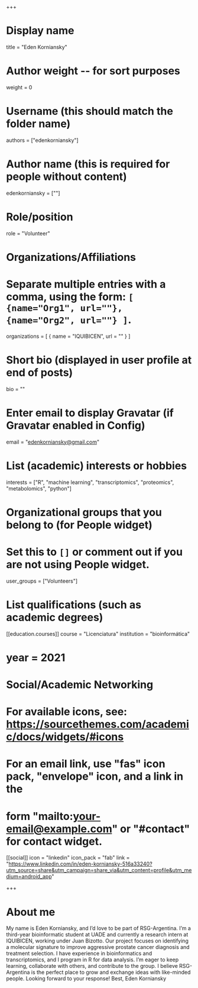 +++
# Display name
title = "Eden Korniansky"

# Author weight -- for sort purposes
weight = 0

# Username (this should match the folder name)
authors = ["edenkorniansky"]

# Author name (this is required for people without content)
edenkorniansky = [""]

# Role/position
role = "Volunteer"

# Organizations/Affiliations
#   Separate multiple entries with a comma, using the form: `[ {name="Org1", url=""}, {name="Org2", url=""} ]`.
organizations = [ { name = "IQUIBICEN", url = "" } ]

# Short bio (displayed in user profile at end of posts)
bio = ""

# Enter email to display Gravatar (if Gravatar enabled in Config)
email = "edenkorniansky@gmail.com"

# List (academic) interests or hobbies
interests = ["R", "machine learning", "transcriptomics", "proteomics", "metabolomics", "python"]             

# Organizational groups that you belong to (for People widget)
#   Set this to `[]` or comment out if you are not using People widget.
user_groups = ["Volunteers"]

# List qualifications (such as academic degrees)

[[education.courses]]
course = "Licenciatura"
institution = "bioinformática"
# year = 2021

# Social/Academic Networking
# For available icons, see: https://sourcethemes.com/academic/docs/widgets/#icons
#   For an email link, use "fas" icon pack, "envelope" icon, and a link in the
#   form "mailto:your-email@example.com" or "#contact" for contact widget.

[[social]]
  icon = "linkedin"
  icon_pack = "fab"
  link = "https://www.linkedin.com/in/eden-korniansky-516a33240?utm_source=share&utm_campaign=share_via&utm_content=profile&utm_medium=android_app"

+++

# About me 

My name is Eden Korniansky, and I’d love to be part of RSG-Argentina. I’m a third-year bioinformatic student at UADE and currently a research intern at IQUIBICEN, working under Juan Bizotto. Our project focuses on identifying a molecular signature to improve aggressive prostate cancer diagnosis and treatment selection.  I have experience in bioinformatics and transcriptomics, and I program in R for data analysis. I’m eager to keep learning, collaborate with others, and contribute to the group. I believe RSG-Argentina is the perfect place to grow and exchange ideas with like-minded people.  Looking forward to your response!  Best, Eden Korniansky
